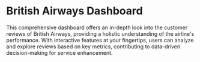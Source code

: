 # British Airways Dashboard
This comprehensive dashboard offers an in-depth look into the customer reviews of British Airways, providing a holistic understanding of the airline's performance. With interactive features at your fingertips, users can analyze and explore reviews based on key metrics, contributing to data-driven decision-making for service enhancement.


